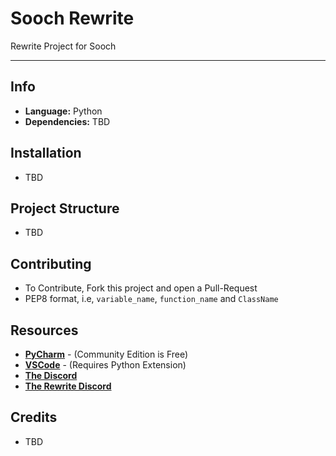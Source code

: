 Sooch Rewrite
==========================

<!-- Add Description of Project Here -->
Rewrite Project for Sooch

--------------------------

## Info
- **Language:** Python
- **Dependencies:** TBD

## Installation
- TBD

## Project Structure
- TBD

## Contributing
- To Contribute, Fork this project and open a Pull-Request
- PEP8 format, i.e, `variable_name`, `function_name` and `ClassName`

## Resources
- **[PyCharm](https://www.jetbrains.com/pycharm/download/)** - (Community Edition is Free)
- **[VSCode](https://code.visualstudio.com/download)** - (Requires Python Extension)
- **[The Discord](https://discord.gg/jNbfCmv)**
- **[The Rewrite Discord](https://discord.gg/pFZAKhtcMF)**

<!-- You can remove this if you dont need to credit anyone / anything -->
## Credits
- TBD
